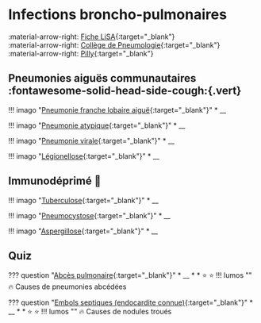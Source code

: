 # Infections broncho-pulmonaires

:material-arrow-right: [Fiche LiSA](https://livret.uness.fr/lisa/Infections_broncho_pulmonaires_communautaires_de_l%E2%80%99adulte_et_de_l%E2%80%99enfant){:target="_blank"}   
:material-arrow-right: [Collège de Pneumologie](https://cep.splf.fr/wp-content/uploads/2023/07/ITEM_154_INFECTIONS_RESPIRATOIRES_2023.pdf){:target="_blank"}   
:material-arrow-right: [Pilly](https://www.infectiologie.com/UserFiles/File/pilly-etudiant/items-edition-2023/pilly-2023-item-154.pdf){:target="_blank"}


## Pneumonies aiguës communautaires :fontawesome-solid-head-side-cough:{.vert}

!!! imago "[Pneumonie franche lobaire aiguë](){:target="_blank"}"
    * __

!!! imago "[Pneumonie atypique](){:target="_blank"}"
    * __

!!! imago "[Pneumonie virale](){:target="_blank"}"
    * __

!!! imago "[Légionellose](){:target="_blank"}"
    * __


## Immunodéprimé :microbe:

!!! imago "[Tuberculose](){:target="_blank"}"
    * __

!!! imago "[Pneumocystose](){:target="_blank"}"
    * __

!!! imago "[Aspergillose](){:target="_blank"}"
    * __


## Quiz

??? question "[Abcès pulmonaire](){:target="_blank"}"
    * __
    * 
    * :star:  :star:
    !!! lumos ""
        :fire: Causes de pneumonies abcédées

??? question "[Embols septiques (endocardite connue)](){:target="_blank"}"
    * __
    * 
    * :star:  :star:
    !!! lumos ""
        :fire: Causes de nodules troués
